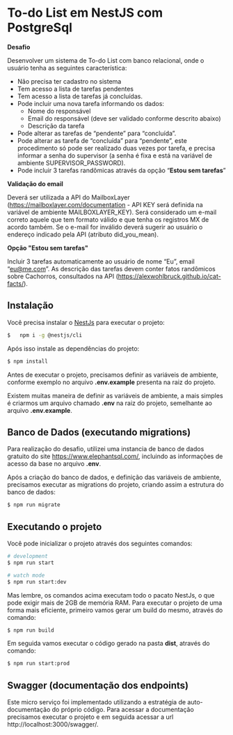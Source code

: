 # To-do List em NestJS com PostgreSql

**Desafio**

Desenvolver um sistema de To-do List com banco relacional, onde o usuário tenha as seguintes característica:

- Não precisa ter cadastro no sistema
- Tem acesso a lista de tarefas pendentes
- Tem acesso a lista de tarefas já concluídas.
- Pode incluir uma nova tarefa informando os dados:
  - Nome do responsável
  - Email do responsável (deve ser validado conforme descrito abaixo)
  - Descrição da tarefa
- Pode alterar as tarefas de “pendente” para “concluída”.
- Pode alterar as tarefa de “concluída” para “pendente”, este procedimento só pode ser realizado duas vezes por tarefa, e precisa informar a senha do supervisor (a senha é fixa e está na variável de ambiente SUPERVISOR_PASSWORD).
- Pode incluir 3 tarefas randômicas através da opção “**Estou sem tarefas**”

**Validação do email**

Deverá ser utilizada a API do MailboxLayer (https://mailboxlayer.com/documentation - API KEY será definida na variável de ambiente MAILBOXLAYER_KEY). Será considerado um e-mail correto aquele que tem formato válido e que tenha os registros MX de acordo também. Se o e-mail for inválido deverá sugerir ao usuário o endereço indicado pela API (atributo did_you_mean).

**Opção "Estou sem tarefas"**

Incluir 3 tarefas automaticamente ao usuário de nome “Eu”, email “[eu@me.com](mailto:eu@me.com)”. As descrição das tarefas devem conter fatos randômicos sobre Cachorros, consultados na API (https://alexwohlbruck.github.io/cat-facts/).

## Instalação

Você precisa instalar o [NestJs](https://docs.nestjs.com/) para executar o projeto:

```bash
$   npm i -g @nestjs/cli
```

Após isso instale as dependências do projeto:

```bash
$ npm install
```

Antes de executar o projeto, precisamos definir as variáveis de ambiente, conforme exemplo no arquivo **.env.example** presenta na raiz do projeto.

Existem muitas maneira de definir as variáveis de ambiente, a mais simples é criarmos um arquivo chamado **.env** na raiz do projeto, semelhante ao arquivo **.env.example**.

## Banco de Dados (executando migrations)

Para realização do desafio, utilizei uma instancia de banco de dados gratuito do site https://www.elephantsql.com/, incluindo as informações de acesso da base no arquivo **.env**.

Após a criação do banco de dados, e definição das variáveis de ambiente, precisamos executar as migrations do projeto, criando assim a estrutura do banco de dados:

```bash
$ npm run migrate
```

## Executando o projeto

Você pode inicializar o projeto através dos seguintes comandos:

```bash
# development
$ npm run start

# watch mode
$ npm run start:dev
```

Mas lembre, os comandos acima executam todo o pacato NestJs, o que pode exigir mais de 2GB de memória RAM.
Para executar o projeto de uma forma mais eficiente, primeiro vamos gerar um build do mesmo, através do comando:

```bash
$ npm run build
```

Em seguida vamos executar o código gerado na pasta **dist**, através do comando:

```bash
$ npm run start:prod
```

## Swagger (documentação dos endpoints)

Este micro serviço foi implementado utilizando a estratégia de auto-documentação do próprio código. Para acessar a documentação precisamos executar o projeto e em seguida acessar a url http://localhost:3000/swagger/.
